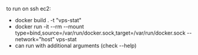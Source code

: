 to run on ssh ec2:
- docker build . -t "vps-stat"
- docker run -it --rm --mount type=bind,source=/var/run/docker.sock,target=/var/run/docker.sock --network="host" vps-stat 
- can run with additional arguments (check --help)